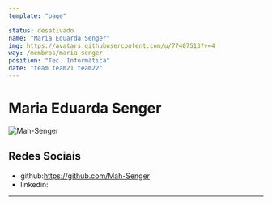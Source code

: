 ```yaml
---
template: "page"

status: desativado
name: "Maria Eduarda Senger"
img: https://avatars.githubusercontent.com/u/77407513?v=4
way: /membros/maria-senger
position: "Tec. Informática"
date: "team team21 team22"
---
```


# Maria Eduarda Senger

 ![Mah-Senger](https://avatars.githubusercontent.com/u/77407513?v=4)

## Redes Sociais
- github:https://github.com/Mah-Senger
- linkedin:
***